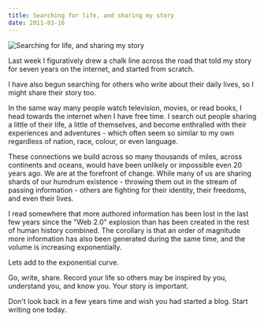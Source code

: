 ```yaml
---
title: Searching for life, and sharing my story
date: 2011-03-16
---
```


![Searching for life, and sharing my story](https://source.unsplash.com/s9CC2SKySJM/1600x900)

Last week I figuratively drew a chalk line across the road that told my story for seven years on the internet, and started from scratch.

I have also begun searching for others who write about their daily lives, so I might share their story too.

In the same way many people watch television, movies, or read books, I head towards the internet when I have free time. I search out people sharing a little of their life, a little of themselves, and become enthralled with their experiences and adventures - which often seem so similar to my own regardless of nation, race, colour, or even language.

These connections we build across so many thousands of miles, across continents and oceans, would have been unlikely or impossible even 20 years ago. We are at the forefront of change. While many of us are sharing shards of our humdrum existence - throwing them out in the stream of passing information - others are fighting for their identity, their freedoms, and even their lives.

I read somewhere that more authored information has been lost in the last few years since the "Web 2.0" explosion than has been created in the rest of human history combined. The corollary is that an order of magnitude more information has also been generated during the same time, and the volume is increasing exponentially.

Lets add to the exponential curve.

Go, write, share. Record your life so others may be inspired by you, understand you, and know you. Your story is important.

Don't look back in a few years time and wish you had started a blog. Start writing one today.